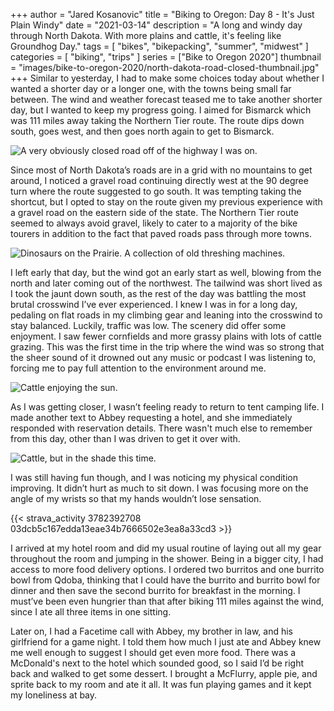 +++
author = "Jared Kosanovic"
title = "Biking to Oregon: Day 8 - It's Just Plain Windy"
date = "2021-03-14"
description = "A long and windy day through North Dakota. With more plains and cattle, it's feeling like Groundhog Day."
tags = [
    "bikes",
    "bikepacking",
    "summer",
    "midwest"
]
categories = [
    "biking",
    "trips"
]
series = ["Bike to Oregon 2020"]
thumbnail = "images/bike-to-oregon-2020/north-dakota-road-closed-thumbnail.jpg"
+++
Similar to yesterday, I had to make some choices today about whether I wanted a shorter day or a longer one, with the towns being small far between.
The wind and weather forecast teased me to take another shorter day, but I wanted to keep my progress going.
I aimed for Bismarck which was 111 miles away taking the Northern Tier route.
The route dips down south, goes west, and then goes north again to get to Bismarck.

![A very obviously closed road off of the highway I was on.](/images/bike-to-oregon-2020/north-dakota-road-closed.jpg)

Since most of North Dakota’s roads are in a grid with no mountains to get around, I noticed a gravel road continuing directly west at the 90 degree turn where the route suggested to go south.
It was tempting taking the shortcut, but I opted to stay on the route given my previous experience with a gravel road on the eastern side of the state.
The Northern Tier route seemed to always avoid gravel, likely to cater to a majority of the bike tourers in addition to the fact that paved roads pass through more towns.

![Dinosaurs on the Prairie. A collection of old threshing machines.](/images/bike-to-oregon-2020/dinosaurs-on-the-prairie.jpg)

I left early that day, but the wind got an early start as well, blowing from the north and later coming out of the northwest.
The tailwind was short lived as I took the jaunt down south, as the rest of the day was battling the most brutal crosswind I’ve ever experienced.
I knew I was in for a long day, pedaling on flat roads in my climbing gear and leaning into the crosswind to stay balanced.
Luckily, traffic was low.
The scenery did offer some enjoyment.
I saw fewer cornfields and more grassy plains with lots of cattle grazing.
This was the first time in the trip where the wind was so strong that the sheer sound of it drowned out any music or podcast I was listening to, forcing me to pay full attention to the environment around me.

![Cattle enjoying the sun.](/images/bike-to-oregon-2020/sunny-cows.jpg)

As I was getting closer, I wasn’t feeling ready to return to tent camping life.
I made another text to Abbey requesting a hotel, and she immediately responded with reservation details.
There wasn't much else to remember from this day, other than I was driven to get it over with.

![Cattle, but in the shade this time.](/images/bike-to-oregon-2020/shady-cows.jpg)

I was still having fun though, and I was noticing my physical condition improving.
It didn’t hurt as much to sit down.
I was focusing more on the angle of my wrists so that my hands wouldn’t lose sensation.

{{< strava_activity 3782392708 03dcb5c167edda13eae34b7666502e3ea8a33cd3 >}}

I arrived at my hotel room and did my usual routine of laying out all my gear throughout the room and jumping in the shower.
Being in a bigger city, I had access to more food delivery options.
I ordered two burritos and one burrito bowl from Qdoba, thinking that I could have the burrito and burrito bowl for dinner and then save the second burrito for breakfast in the morning.
I must’ve been even hungrier than that after biking 111 miles against the wind, since I ate all three items in one sitting.

Later on, I had a Facetime call with Abbey, my brother in law, and his girlfriend for a game night.
I told them how much I just ate and Abbey knew me well enough to suggest I should get even more food.
There was a McDonald's next to the hotel which sounded good, so I said I’d be right back and walked to get some dessert.
I brought a McFlurry, apple pie, and sprite back to my room and ate it all.
It was fun playing games and it kept my loneliness at bay.
